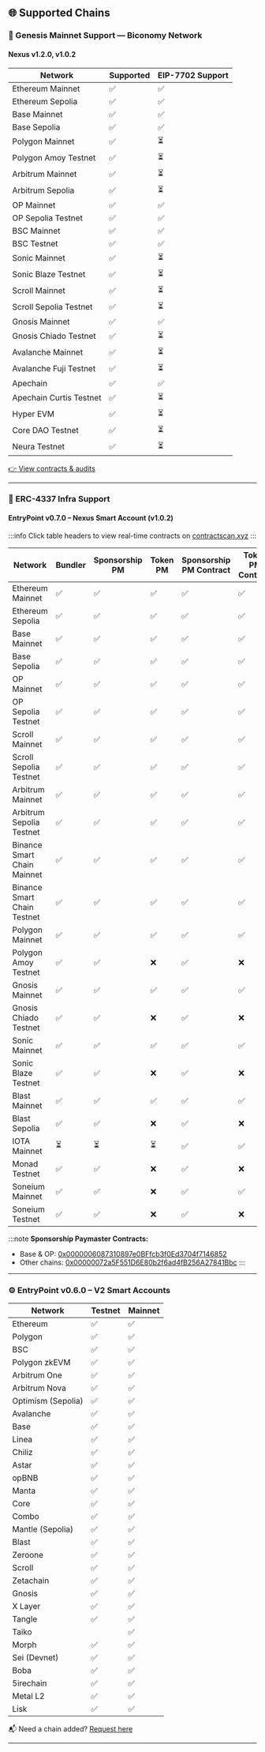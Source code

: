 ## 🌐 Supported Chains

### 🚀 Genesis Mainnet Support — Biconomy Network

#### Nexus v1.2.0, v1.0.2

| Network                     | Supported | EIP-7702 Support |
|-----------------------------|-----------|------------------|
| Ethereum Mainnet            | ✅         |  ✅              |
| Ethereum Sepolia            | ✅         | ✅               |
| Base Mainnet                | ✅         | ✅               |
| Base Sepolia                | ✅         | ✅               |
| Polygon Mainnet             | ✅         | ⏳               |
| Polygon Amoy Testnet        | ✅         | ⏳               |
| Arbitrum Mainnet            | ✅         | ⏳               |
| Arbitrum Sepolia            | ✅         | ⏳               |
| OP Mainnet                  | ✅         | ✅               |
| OP Sepolia Testnet          | ✅         | ✅               |
| BSC Mainnet                 | ✅         | ✅               |
| BSC Testnet                 | ✅         | ✅               |
| Sonic Mainnet               | ✅         | ⏳               |
| Sonic Blaze Testnet         | ✅         | ⏳               |
| Scroll Mainnet              | ✅         | ⏳               |
| Scroll Sepolia Testnet      | ✅         | ⏳               |
| Gnosis Mainnet              | ✅         | ✅               |
| Gnosis Chiado Testnet       | ✅         | ⏳               |
| Avalanche Mainnet           | ✅         | ⏳               |
| Avalanche Fuji Testnet      | ✅         | ⏳               |
| Apechain                    | ✅         | ✅               |
| Apechain Curtis Testnet     | ✅         | ⏳               |
| Hyper EVM                   | ✅         | ⏳               |
| Core DAO Testnet            | ✅         | ⏳               |
| Neura Testnet               | ✅         | ⏳               |


[👉 View contracts & audits](https://docs.biconomy.io/contractsAndAudits)

---

### 🔧 ERC-4337 Infra Support

#### EntryPoint v0.7.0 – Nexus Smart Account (v1.0.2)

:::info
Click table headers to view real-time contracts on [contractscan.xyz](https://contractscan.xyz/)
:::

| Network                      | Bundler | Sponsorship PM | Token PM | Sponsorship PM Contract | Token PM Contract | Nexus Version |
|-----------------------------|---------|----------------|----------|--------------------------|--------------------|----------------|
| Ethereum Mainnet            | ✅      | ✅             | ✅       | ✅                        | ✅                  | ✅ (v1.0.2)     |
| Ethereum Sepolia            | ✅      | ✅             | ✅       | ✅                        | ✅                  | ✅ (v1.0.2)     |
| Base Mainnet                | ✅      | ✅             | ✅       | ✅                        | ✅                  | ✅ (v1.0.2)     |
| Base Sepolia                | ✅      | ✅             | ✅       | ✅                        | ✅                  | ✅ (v1.0.2)     |
| OP Mainnet                  | ✅      | ✅             | ✅       | ✅                        | ✅                  | ✅ (v1.0.2)     |
| OP Sepolia Testnet          | ✅      | ✅             | ✅       | ✅                        | ✅                  | ✅ (v1.0.2)     |
| Scroll Mainnet              | ✅      | ✅             | ✅       | ✅                        | ✅                  | ✅ (v1.0.2)     |
| Scroll Sepolia Testnet      | ✅      | ✅             | ✅       | ✅                        | ✅                  | ✅ (v1.0.2)     |
| Arbitrum Mainnet            | ✅      | ✅             | ✅       | ✅                        | ✅                  | ✅ (v1.0.2)     |
| Arbitrum Sepolia Testnet    | ✅      | ✅             | ✅       | ✅                        | ✅                  | ✅ (v1.0.2)     |
| Binance Smart Chain Mainnet | ✅      | ✅             | ✅       | ✅                        | ✅                  | ✅ (v1.0.2)     |
| Binance Smart Chain Testnet | ✅      | ✅             | ✅       | ✅                        | ✅                  | ✅ (v1.0.2)     |
| Polygon Mainnet             | ✅      | ✅             | ✅       | ✅                        | ✅                  | ✅ (v1.0.2)     |
| Polygon Amoy Testnet        | ✅      | ✅             | ❌       | ✅                        | ❌                  | ✅ (v1.0.2)     |
| Gnosis Mainnet              | ✅      | ✅             | ✅       | ✅                        | ✅                  | ✅ (v1.0.2)     |
| Gnosis Chiado Testnet       | ✅      | ✅             | ❌       | ✅                        | ❌                  | ✅ (v1.0.2)     |
| Sonic Mainnet               | ✅      | ✅             | ✅       | ✅                        | ✅                  | ✅ (v1.0.2)     |
| Sonic Blaze Testnet         | ✅      | ✅             | ❌       | ✅                        | ❌                  | ✅ (v1.0.2)     |
| Blast Mainnet               | ✅      | ✅             | ✅       | ✅                        | ✅                  | ✅ (v1.0.2)     |
| Blast Sepolia               | ✅      | ✅             | ❌       | ✅                        | ❌                  | ✅ (v1.0.2)     |
| IOTA Mainnet                | ⏳      | ⏳             | ⏳       | ✅                        | ✅                  | ✅ (v1.0.2)     |
| Monad Testnet               | ✅      | ✅             | ❌       | ✅                        | ❌                  | ✅ (v1.0.2)     |
| Soneium Mainnet             | ✅      | ✅             | ❌       | ✅                        | ✅                  | ✅ (v1.0.2)     |
| Soneium Testnet             | ✅      | ✅             | ❌       | ✅                        | ❌                  | ✅ (v1.0.2)     |

:::note
**Sponsorship Paymaster Contracts:**
- Base & OP: [0x0000006087310897e0BFfcb3f0Ed3704f7146852](https://contractscan.xyz/contract/0x0000006087310897e0BFfcb3f0Ed3704f7146852)
- Other chains: [0x00000072a5F551D6E80b2f6ad4fB256A27841Bbc](https://contractscan.xyz/contract/0x00000072a5F551D6E80b2f6ad4fB256A27841Bbc)
:::

---

### ⚙️ EntryPoint v0.6.0 – V2 Smart Accounts

| Network                   | Testnet      | Mainnet      |
|---------------------------|--------------|--------------|
| Ethereum                  | ✅           | ✅           |
| Polygon                   | ✅           | ✅           |
| BSC                       | ✅           | ✅           |
| Polygon zkEVM            | ✅           | ✅           |
| Arbitrum One             | ✅           | ✅           |
| Arbitrum Nova            | ✅           | ✅           |
| Optimism (Sepolia)       | ✅           | ✅           |
| Avalanche                | ✅           | ✅           |
| Base                     | ✅           | ✅           |
| Linea                    | ✅           | ✅           |
| Chiliz                   | ✅           | ✅           |
| Astar                    | ✅           | ✅           |
| opBNB                    | ✅           | ✅           |
| Manta                    | ✅           | ✅           |
| Core                     | ✅           | ✅           |
| Combo                    | ✅           | ✅           |
| Mantle (Sepolia)         | ✅           | ✅           |
| Blast                    | ✅           | ✅           |
| Zeroone                  | ✅           | ✅           |
| Scroll                   | ✅           | ✅           |
| Zetachain                | ✅           | ✅           |
| Gnosis                   | ✅           | ✅           |
| X Layer                  | ✅           | ✅           |
| Tangle                   | ✅           | ✅           |
| Taiko                    |              | ✅           |
| Morph                    | ✅           | ✅           |
| Sei (Devnet)             | ✅           | ✅           |
| Boba                     | ✅           | ✅           |
| 5irechain                | ✅           | ✅           |
| Metal L2                 | ✅           | ✅           |
| Lisk                     | ✅           | ✅           |

📬 Need a chain added? [Request here](https://forms.gle/nycUAs3Fwyzz772w7)

---
